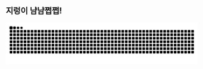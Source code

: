 ## 지렁이 냠냠쩝쩝!

<img src="https://github.com/KJU0811/kju0811/blob/output/github-contribution-grid-snake.svg"/>

<!--
**kju0811/kju0811** is a ✨ _special_ ✨ repository because its `README.md` (this file) appears on your GitHub profile.

Here are some ideas to get you started:

- 🔭 I’m currently working on ...
- 🌱 I’m currently learning ...
- 👯 I’m looking to collaborate on ...
- 🤔 I’m looking for help with ...
- 💬 Ask me about ...
- 📫 How to reach me: ...
- 😄 Pronouns: ...
- ⚡ Fun fact: ...
-->
